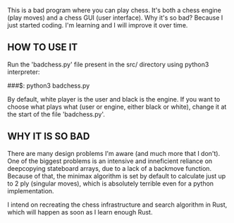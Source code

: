 This is a bad program where you can play chess.
It's both a chess engine (play moves) and a chess GUI (user interface).
Why it's so bad? Because I just started coding. I'm learning and I will improve it over time.

## HOW TO USE IT ##

Run the 'badchess.py' file present in the src/ directory using python3 interpreter:

###$: python3 badchess.py

By default, white player is the user and black is the engine.
If you want to choose what plays what (user or engine, either black or white), change it at the start of the file 'badchess.py'.

## WHY IT IS SO BAD ##

There are many design problems I'm aware (and much more that I don't). One of the biggest problems is an intensive 
and inneficient reliance on deepcopying stateboard arrays, due to a lack of a backmove function.
Because of that, the minimax algorithm is set by default to calculate just up to 2 ply (singular moves), which is absolutely terrible even for a python implementation.


I intend on recreating the chess infrastructure and search algorithm in Rust, which will happen as soon as I learn enough Rust.

